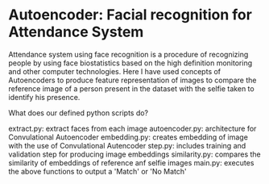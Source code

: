 # Autoencoder: Facial recognition for Attendance System
Attendance system using face recognition is a procedure of recognizing people by using face biostatistics based on the high definition monitoring and other computer technologies.
Here I have used concepts of Autoencoders to produce feature representation of images to compare the reference image of a person present in the dataset with the selfie taken to identify his presence.

What does our defined python scripts do?

extract.py: extract faces from each image
autoencoder.py: architecture for Convulational Autoencoder
embedding.py: creates embedding of image with the use of Convulational Autencoder
step.py: includes training and validation step for producing image embeddings
similarity.py: compares the similarity of embeddings of reference anf selfie images 
main.py: executes the above functions to output a 'Match' or 'No Match'
